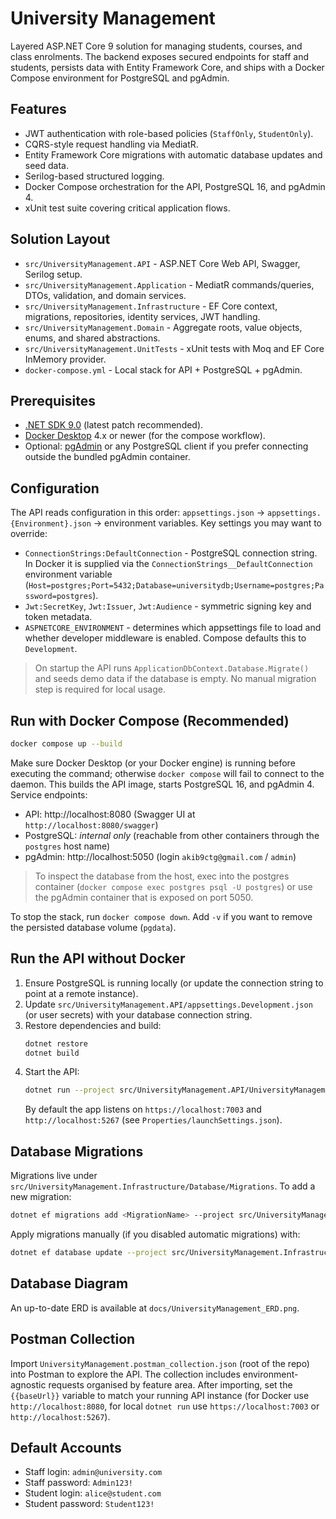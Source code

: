 # University Management

Layered ASP.NET Core 9 solution for managing students, courses, and class enrolments. The backend exposes secured endpoints for staff and students, persists data with Entity Framework Core, and ships with a Docker Compose environment for PostgreSQL and pgAdmin.

## Features
- JWT authentication with role-based policies (`StaffOnly`, `StudentOnly`).
- CQRS-style request handling via MediatR.
- Entity Framework Core migrations with automatic database updates and seed data.
- Serilog-based structured logging.
- Docker Compose orchestration for the API, PostgreSQL 16, and pgAdmin 4.
- xUnit test suite covering critical application flows.

## Solution Layout
- `src/UniversityManagement.API` - ASP.NET Core Web API, Swagger, Serilog setup.
- `src/UniversityManagement.Application` - MediatR commands/queries, DTOs, validation, and domain services.
- `src/UniversityManagement.Infrastructure` - EF Core context, migrations, repositories, identity services, JWT handling.
- `src/UniversityManagement.Domain` - Aggregate roots, value objects, enums, and shared abstractions.
- `src/UniversityManagement.UnitTests` - xUnit tests with Moq and EF Core InMemory provider.
- `docker-compose.yml` - Local stack for API + PostgreSQL + pgAdmin.

## Prerequisites
- [.NET SDK 9.0](https://dotnet.microsoft.com/download) (latest patch recommended).
- [Docker Desktop](https://www.docker.com/products/docker-desktop/) 4.x or newer (for the compose workflow).
- Optional: [pgAdmin](https://www.pgadmin.org/) or any PostgreSQL client if you prefer connecting outside the bundled pgAdmin container.

## Configuration
The API reads configuration in this order: `appsettings.json` -> `appsettings.{Environment}.json` -> environment variables. Key settings you may want to override:

- `ConnectionStrings:DefaultConnection` - PostgreSQL connection string. In Docker it is supplied via the `ConnectionStrings__DefaultConnection` environment variable (`Host=postgres;Port=5432;Database=universitydb;Username=postgres;Password=postgres`).
- `Jwt:SecretKey`, `Jwt:Issuer`, `Jwt:Audience` - symmetric signing key and token metadata.
- `ASPNETCORE_ENVIRONMENT` - determines which appsettings file to load and whether developer middleware is enabled. Compose defaults this to `Development`.

> On startup the API runs `ApplicationDbContext.Database.Migrate()` and seeds demo data if the database is empty. No manual migration step is required for local usage.

## Run with Docker Compose (Recommended)
```bash
docker compose up --build
```
Make sure Docker Desktop (or your Docker engine) is running before executing the command; otherwise `docker compose` will fail to connect to the daemon.
This builds the API image, starts PostgreSQL 16, and pgAdmin 4. Service endpoints:
- API: http://localhost:8080 (Swagger UI at `http://localhost:8080/swagger`)
- PostgreSQL: _internal only_ (reachable from other containers through the `postgres` host name)
- pgAdmin: http://localhost:5050 (login `akib9ctg@gmail.com` / `admin`)

> To inspect the database from the host, exec into the postgres container (`docker compose exec postgres psql -U postgres`) or use the pgAdmin container that is exposed on port 5050.

To stop the stack, run `docker compose down`. Add `-v` if you want to remove the persisted database volume (`pgdata`).

## Run the API without Docker
1. Ensure PostgreSQL is running locally (or update the connection string to point at a remote instance).
2. Update `src/UniversityManagement.API/appsettings.Development.json` (or user secrets) with your database connection string.
3. Restore dependencies and build:
   ```bash
   dotnet restore
   dotnet build
   ```
4. Start the API:
   ```bash
   dotnet run --project src/UniversityManagement.API/UniversityManagement.API.csproj
   ```
   By default the app listens on `https://localhost:7003` and `http://localhost:5267` (see `Properties/launchSettings.json`).

## Database Migrations
Migrations live under `src/UniversityManagement.Infrastructure/Database/Migrations`. To add a new migration:
```bash
dotnet ef migrations add <MigrationName> --project src/UniversityManagement.Infrastructure --startup-project src/UniversityManagement.API
```
Apply migrations manually (if you disabled automatic migrations) with:
```bash
dotnet ef database update --project src/UniversityManagement.Infrastructure --startup-project src/UniversityManagement.API
```

## Database Diagram
An up-to-date ERD is available at `docs/UniversityManagement_ERD.png`.

## Postman Collection
Import `UniversityManagement.postman_collection.json` (root of the repo) into Postman to explore the API. The collection includes environment-agnostic requests organised by feature area. After importing, set the `{{baseUrl}}` variable to match your running API instance (for Docker use `http://localhost:8080`, for local `dotnet run` use `https://localhost:7003` or `http://localhost:5267`).

## Default Accounts
- Staff login: `admin@university.com`
- Staff password: `Admin123!`
- Student login: `alice@student.com`
- Student password: `Student123!`
